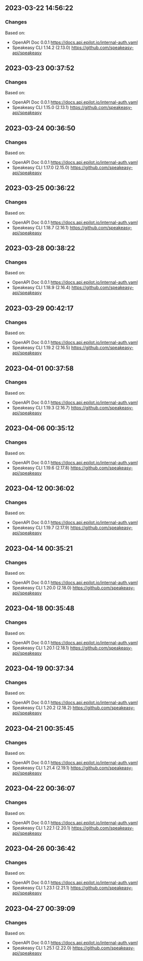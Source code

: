 

## 2023-03-22 14:56:22
### Changes
Based on:
- OpenAPI Doc 0.0.1 https://docs.api.epilot.io/internal-auth.yaml
- Speakeasy CLI 1.14.2 (2.13.0) https://github.com/speakeasy-api/speakeasy

## 2023-03-23 00:37:52
### Changes
Based on:
- OpenAPI Doc 0.0.1 https://docs.api.epilot.io/internal-auth.yaml
- Speakeasy CLI 1.15.0 (2.13.1) https://github.com/speakeasy-api/speakeasy

## 2023-03-24 00:36:50
### Changes
Based on:
- OpenAPI Doc 0.0.1 https://docs.api.epilot.io/internal-auth.yaml
- Speakeasy CLI 1.17.0 (2.15.0) https://github.com/speakeasy-api/speakeasy

## 2023-03-25 00:36:22
### Changes
Based on:
- OpenAPI Doc 0.0.1 https://docs.api.epilot.io/internal-auth.yaml
- Speakeasy CLI 1.18.7 (2.16.1) https://github.com/speakeasy-api/speakeasy

## 2023-03-28 00:38:22
### Changes
Based on:
- OpenAPI Doc 0.0.1 https://docs.api.epilot.io/internal-auth.yaml
- Speakeasy CLI 1.18.9 (2.16.4) https://github.com/speakeasy-api/speakeasy

## 2023-03-29 00:42:17
### Changes
Based on:
- OpenAPI Doc 0.0.1 https://docs.api.epilot.io/internal-auth.yaml
- Speakeasy CLI 1.19.2 (2.16.5) https://github.com/speakeasy-api/speakeasy

## 2023-04-01 00:37:58
### Changes
Based on:
- OpenAPI Doc 0.0.1 https://docs.api.epilot.io/internal-auth.yaml
- Speakeasy CLI 1.19.3 (2.16.7) https://github.com/speakeasy-api/speakeasy

## 2023-04-06 00:35:12
### Changes
Based on:
- OpenAPI Doc 0.0.1 https://docs.api.epilot.io/internal-auth.yaml
- Speakeasy CLI 1.19.6 (2.17.8) https://github.com/speakeasy-api/speakeasy

## 2023-04-12 00:36:02
### Changes
Based on:
- OpenAPI Doc 0.0.1 https://docs.api.epilot.io/internal-auth.yaml
- Speakeasy CLI 1.19.7 (2.17.9) https://github.com/speakeasy-api/speakeasy

## 2023-04-14 00:35:21
### Changes
Based on:
- OpenAPI Doc 0.0.1 https://docs.api.epilot.io/internal-auth.yaml
- Speakeasy CLI 1.20.0 (2.18.0) https://github.com/speakeasy-api/speakeasy

## 2023-04-18 00:35:48
### Changes
Based on:
- OpenAPI Doc 0.0.1 https://docs.api.epilot.io/internal-auth.yaml
- Speakeasy CLI 1.20.1 (2.18.1) https://github.com/speakeasy-api/speakeasy

## 2023-04-19 00:37:34
### Changes
Based on:
- OpenAPI Doc 0.0.1 https://docs.api.epilot.io/internal-auth.yaml
- Speakeasy CLI 1.20.2 (2.18.2) https://github.com/speakeasy-api/speakeasy

## 2023-04-21 00:35:45
### Changes
Based on:
- OpenAPI Doc 0.0.1 https://docs.api.epilot.io/internal-auth.yaml
- Speakeasy CLI 1.21.4 (2.19.1) https://github.com/speakeasy-api/speakeasy

## 2023-04-22 00:36:07
### Changes
Based on:
- OpenAPI Doc 0.0.1 https://docs.api.epilot.io/internal-auth.yaml
- Speakeasy CLI 1.22.1 (2.20.1) https://github.com/speakeasy-api/speakeasy

## 2023-04-26 00:36:42
### Changes
Based on:
- OpenAPI Doc 0.0.1 https://docs.api.epilot.io/internal-auth.yaml
- Speakeasy CLI 1.23.1 (2.21.1) https://github.com/speakeasy-api/speakeasy

## 2023-04-27 00:39:09
### Changes
Based on:
- OpenAPI Doc 0.0.1 https://docs.api.epilot.io/internal-auth.yaml
- Speakeasy CLI 1.25.1 (2.22.0) https://github.com/speakeasy-api/speakeasy
